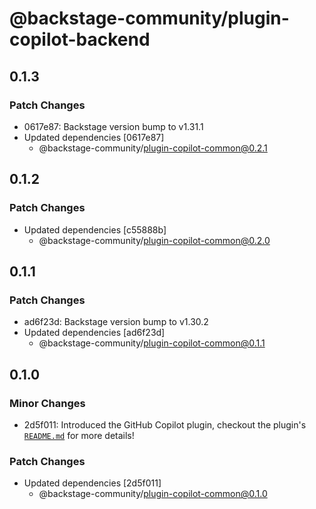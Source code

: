 # @backstage-community/plugin-copilot-backend

## 0.1.3

### Patch Changes

- 0617e87: Backstage version bump to v1.31.1
- Updated dependencies [0617e87]
  - @backstage-community/plugin-copilot-common@0.2.1

## 0.1.2

### Patch Changes

- Updated dependencies [c55888b]
  - @backstage-community/plugin-copilot-common@0.2.0

## 0.1.1

### Patch Changes

- ad6f23d: Backstage version bump to v1.30.2
- Updated dependencies [ad6f23d]
  - @backstage-community/plugin-copilot-common@0.1.1

## 0.1.0

### Minor Changes

- 2d5f011: Introduced the GitHub Copilot plugin, checkout the plugin's [`README.md`](https://github.com/backstage/community-plugins/tree/main/workspaces/copilot/plugins/copilot) for more details!

### Patch Changes

- Updated dependencies [2d5f011]
  - @backstage-community/plugin-copilot-common@0.1.0
